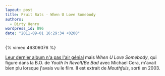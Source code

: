 ```yaml
---
layout: post
title: Fruit Bats - When U Love Somebody
authors:
  - Dirty Henry
wordpress_id: 896
date: "2011-09-01 16:29:34 +0200"
---
```


{% vimeo 46306076 %}

[Leur dernier album n'a pas l'air génial](https://pitchfork.com/reviews/albums/15743-tripper/)
mais _When U Love Somebody_, qui figure dans la B.O. de _Youth In Revolt/Be Bad_
avec Michael Cera, m'avait bien plu lorsque j'avais vu le film. Il est extrait
de _Mouthfuls_, sorti en 2003.
